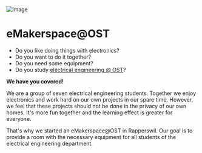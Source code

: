 ![image](https://github.com/eMakerspace/logo/releases/download/v1.1.0/logo_black.png)

# eMakerspace@OST
- Do you like doing things with electronics?
- Do you want to do it together?
- Do you need some equipment?
- Do you study [electrical engineering @ OST](https://www.ost.ch/de/studium/technik/bachelor-electrical-and-computer-engineering)?

**We have you covered!**

We are a group of seven electrical engineering students. Together we enjoy electronics and work hard on our own projects in our spare time.
However, we feel that these projects should not be done in the privacy of our own homes. It's more fun together and the learning effect is greater for everyone.

That's why we started an eMakerspace@OST in Rapperswil.
Our goal is to provide a room with the necessary equipment for all students of the electrical engineering department.
